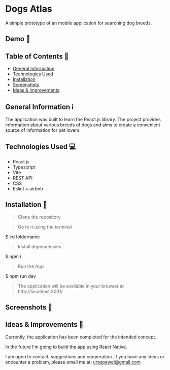 # Dogs Atlas

A simple prototype of an mobile application for searching dog breeds.

## Demo 🎥

## Table of Contents 📖

- [General Information](#general-information)
- [Technologies Used](#technologies-used)
- [Installation](#installation)
- [Screenshots](#screenshots)
- [Ideas & Improvements](#ideas-improvements)

## General Information <a name="general-information"/> ℹ️

The application was built to learn the React.js library. The project provides information about various breeds of dogs and aims to create a convenient source of information for pet lovers.

## Technologies Used <a name="technologies-used"/> 💻

- React.js
- Typescript
- Vite
- REST API
- CSS
- Eslint + airbnb

## Installation <a name="installation"/> 💾

> Clone the repository

> Go to it using the terminal

$ cd foldername

> Install dependencies

$ npm i

> Run the App

$ npm run dev

> The application will be available in your browser at http://localhost:3001/
> 
## Screenshots <a name="screenshots"/> 📸

## Ideas & Improvements <a name="ideas-improvements"/> 🚀

Currently, the application has been completed for the intended concept.

In the future I'm going to build the app using React Native.

I am open to contact, suggestions and cooperation. If you have any ideas or encounter a problem, please email me at: uraspawel@gmail.com
